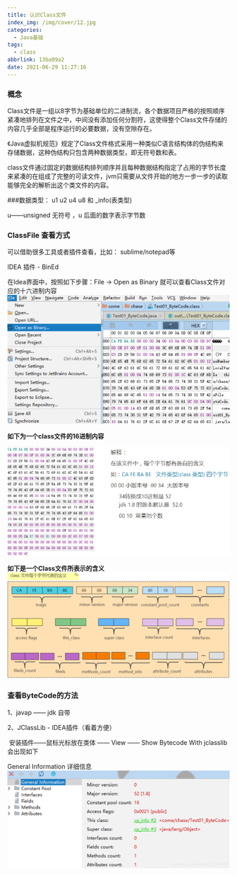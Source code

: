 ```yaml
---
title: 认识Class文件
index_img: /img/cover/12.jpg
categories:
  - Java基础
tags:
  - class
abbrlink: 13ba09a2
date: 2021-06-29 11:27:16
---
```


### 概念

Class文件是一组以8字节为基础单位的二进制流，各个数据项目严格的按照顺序紧凑地排列在文件之中，中间没有添加任何分割符，这使得整个Class文件存储的内容几乎全部是程序运行的必要数据，没有空隙存在。

《Java虚拟机规范》规定了Class文件格式采用一种类似C语言结构体的伪结构来存储数据，这种伪结构只包含两种数据类型，即无符号数和表。

class文件通过固定的数据结构排列顺序并且每种数据结构指定了占用的字节长度来紧凑的在组成了完整的可读文件，jvm只需要从文件开始的地方一步一步的读取能够完全的解析出这个类文件的内容。

###数据类型：
u1 u2 u4 u8 和 _info(表类型)

u——unsigned 无符号 ，u 后面的数字表示字节数

### ClassFile 查看方式
可以借助很多工具或者插件查看，比如： sublime/notepad等

IDEA 插件 - BinEd

在Idea界面中，按照如下步骤：File → Open as Binary 就可以查看Class文件对应的十六进制内容
![](0102-认识Class文件/1.png)

**如下为一个class文件的16进制内容**

![](0102-认识Class文件/2.png)

**如下是一个Class文件所表示的含义**
![](0102-认识Class文件/3.png)

### 查看ByteCode的方法

1、javap —— jdk 自带

2、JClassLib - IDEA插件（看着方便）

&nbsp;安装插件——鼠标光标放在类体 —— View —— Show Bytecode With jclasslib 会出现如下

General Information 详细信息
![](0102-认识Class文件/4.png)
